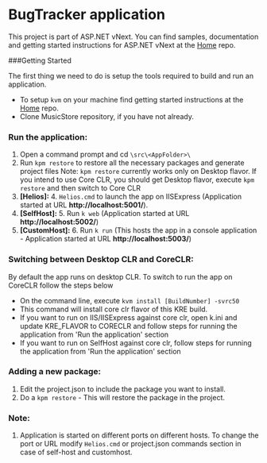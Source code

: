 BugTracker application
=========

This project is part of ASP.NET vNext. You can find samples, documentation and getting started instructions for ASP.NET vNext at the [Home](https://github.com/aspnet/home) repo.


###Getting Started

The first thing we need to do is setup the tools required to build and run an application.

* To setup `kvm` on your machine find getting started instructions at the [Home](https://github.com/aspnet/home) repo.
* Clone MusicStore repository, if you have not already.

### Run the application:
1. Open a command prompt and cd ```\src\<AppFolder>\```
2. Run ```kpm restore``` to restore all the necessary packages and generate project files
   Note: ```kpm restore``` currently works only on Desktop flavor. If you intend to use Core CLR, you should get Desktop flavor, execute ```kpm restore``` and then switch to Core CLR
3. **[Helios]:**
	4. ```Helios.cmd``` to launch the app on IISExpress (Application started at URL **http://localhost:5001/**).
4. **[SelfHost]:**
	5. Run ```k web``` (Application started at URL **http://localhost:5002/**)
5. **[CustomHost]:**
	6. Run ```k run``` (This hosts the app in a console application - Application started at URL **http://localhost:5003/**)

### Switching between Desktop CLR and CoreCLR:
By default the app runs on desktop CLR. To switch to run the app on CoreCLR follow the steps below
* On the command line, execute ```kvm install [BuildNumber] -svrc50```
* This command will install core clr flavor of this KRE build.
* If you want to run on IIS/IISExpress against core clr, open k.ini and update KRE_FLAVOR to CORECLR and follow steps for running the application from 'Run the application' section
* If you want to run on SelfHost against core clr, follow steps for running the application from 'Run the application' section

### Adding a new package:
1. Edit the project.json to include the package you want to install.
2. Do a ```kpm restore``` - This will restore the package in the project.

### Note:
1. Application is started on different ports on different hosts. To change the port or URL modify ```Helios.cmd``` or project.json commands section in case of self-host and customhost.